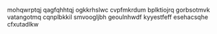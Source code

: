 mohqwrptqj qagfqhhtqj ogkkrhslwc cvpfmkrdum bplktiojrq gorbsotmvk vatangotmq cqnplbkkil smvoogljbh
geoulnhwdf kyyestfeff
esehacsqhe cfxutadlkw
